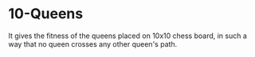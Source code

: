 # 10-Queens
It gives the fitness of the queens placed on 10x10 chess board, in such a way that no queen crosses any other queen's path.
